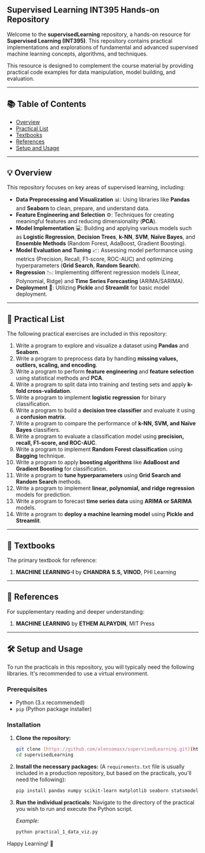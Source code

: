 ## Supervised Learning INT395 Hands-on Repository

Welcome to the **supervisedLearning** repository, a hands-on resource for **Supervised Learning (INT395)**. This repository contains practical implementations and explorations of fundamental and advanced supervised machine learning concepts, algorithms, and techniques.

This resource is designed to complement the course material by providing practical code examples for data manipulation, model building, and evaluation.

---

## 📚 Table of Contents

* [Overview](#-overview)
* [Practical List](#-practical-list)
* [Textbooks](#-textbooks)
* [References](#-references)
* [Setup and Usage](#-setup-and-usage)

---

## 💡 Overview

This repository focuses on key areas of supervised learning, including:

* **Data Preprocessing and Visualization** 📊: Using libraries like **Pandas** and **Seaborn** to clean, prepare, and understand data.
* **Feature Engineering and Selection** ⚙️: Techniques for creating meaningful features and reducing dimensionality (**PCA**).
* **Model Implementation** 💻: Building and applying various models such as **Logistic Regression**, **Decision Trees**, **k-NN**, **SVM**, **Naïve Bayes**, and **Ensemble Methods** (Random Forest, AdaBoost, Gradient Boosting).
* **Model Evaluation and Tuning** 📈: Assessing model performance using metrics (Precision, Recall, F1-score, ROC-AUC) and optimizing hyperparameters (**Grid Search**, **Random Search**).
* **Regression** 📉: Implementing different regression models (Linear, Polynomial, Ridge) and **Time Series Forecasting** (ARIMA/SARIMA).
* **Deployment** 🚀: Utilizing **Pickle** and **Streamlit** for basic model deployment.

---

## 📝 Practical List

The following practical exercises are included in this repository:

1.  Write a program to explore and visualize a dataset using **Pandas** and **Seaborn**.
2.  Write a program to preprocess data by handling **missing values, outliers, scaling, and encoding**.
3.  Write a program to perform **feature engineering** and **feature selection** using statistical methods and **PCA**.
4.  Write a program to split data into training and testing sets and apply **k-fold cross-validation**.
5.  Write a program to implement **logistic regression** for binary classification.
6.  Write a program to build a **decision tree classifier** and evaluate it using a **confusion matrix**.
7.  Write a program to compare the performance of **k-NN, SVM, and Naïve Bayes** classifiers.
8.  Write a program to evaluate a classification model using **precision, recall, F1-score, and ROC-AUC**.
9.  Write a program to implement **Random Forest classification** using **Bagging** technique.
10. Write a program to apply **boosting algorithms** like **AdaBoost and Gradient Boosting** for classification.
11. Write a program to **tune hyperparameters** using **Grid Search and Random Search** methods.
12. Write a program to implement **linear, polynomial, and ridge regression** models for prediction.
13. Write a program to forecast **time series data** using **ARIMA or SARIMA** models.
14. Write a program to **deploy a machine learning model** using **Pickle and Streamlit**.

---

## 📖 Textbooks

The primary textbook for reference:

1.  **MACHINE LEARNING-I** by **CHANDRA S.S, VINOD**, PHI Learning

---

## 📎 References

For supplementary reading and deeper understanding:

1.  **MACHINE LEARNING** by **ETHEM ALPAYDIN**, MIT Press

---

## 🛠️ Setup and Usage

To run the practicals in this repository, you will typically need the following libraries. It's recommended to use a virtual environment.

### Prerequisites

* Python (3.x recommended)
* `pip` (Python package installer)

### Installation

1.  **Clone the repository:**
    ```bash
    git clone [https://github.com/alensomaxx/supervisedLearning.git](https://github.com/alensomaxx/supervisedLearning.git)
    cd supervisedLearning
    ```

2.  **Install the necessary packages:**
    (A `requirements.txt` file is usually included in a production repository, but based on the practicals, you'll need the following):
    ```bash
    pip install pandas numpy scikit-learn matplotlib seaborn statsmodels streamlit
    ```

3.  **Run the individual practicals:**
    Navigate to the directory of the practical you wish to run and execute the Python script.

    *Example:*
    ```bash
    python practical_1_data_viz.py
    ```

Happy Learning! 🚀
